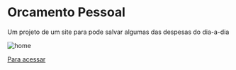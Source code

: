 # Orcamento Pessoal

Um projeto de um site para pode salvar algumas das despesas do dia-a-dia

![home](https://user-images.githubusercontent.com/68359459/116955737-c4e7c800-ac69-11eb-879e-e789247428d3.png)



[Para acessar](https://cristianodasilvaferreira.github.io/Orcamento-Pessoal/)
